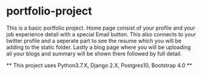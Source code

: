 # portfolio-project

This is a basic portfolio project.
Home page consist of your profile and your job experience detail with a special Email button.
This also connects to your twitter profile and a seperate part to see the resume which you will be adding to the static folder.
Lastly a blog page where you will be uploading all your blogs and summary will be shown there followed by full detail.

** This project uses Python3.7.X, Django 2.X, Postgres10, Bootstrap 4.0 **
